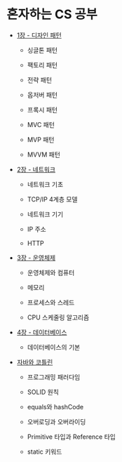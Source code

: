 # 혼자하는 CS 공부

- [1장 - 디자인 패턴](https://github.com/SeungWoo-Ahn/Computer_Science_Study/tree/main/Design%20Pattern/src)

  - 싱글톤 패턴
 
  - 팩토리 패턴
 
  - 전략 패턴

  - 옵저버 패턴
 
  - 프록시 패턴
 
  - MVC 패턴
 
  - MVP 패턴
 
  - MVVM 패턴

- [2장 - 네트워크](https://github.com/SeungWoo-Ahn/Computer_Science_Study/tree/main/Network)

  - 네트워크 기초   

  - TCP/IP 4계층 모델

  - 네트워크 기기

  - IP 주소

  - HTTP

- [3장 - 운영체제](https://github.com/SeungWoo-Ahn/Computer_Science_Study/tree/main/OS)

  - 운영체제와 컴퓨터

  - 메모리

  - 프로세스와 스레드

  - CPU 스케줄링 알고리즘

- [4장 - 데이터베이스](https://github.com/SeungWoo-Ahn/Computer_Science_Study/tree/main/Database)

  - 데이터베이스의 기본

- [자바와 코틀린](https://github.com/SeungWoo-Ahn/Computer_Science_Study/tree/main/JavaKotlin/src)

  - 프로그래밍 패러다임

  - SOLID 원칙

  - equals와 hashCode

  - 오버로딩과 오버라이딩

  - Primitive 타입과 Reference 타입

  - static 키워드